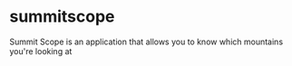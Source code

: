 # summitscope
Summit Scope is an application that allows you to know which mountains you're looking at
